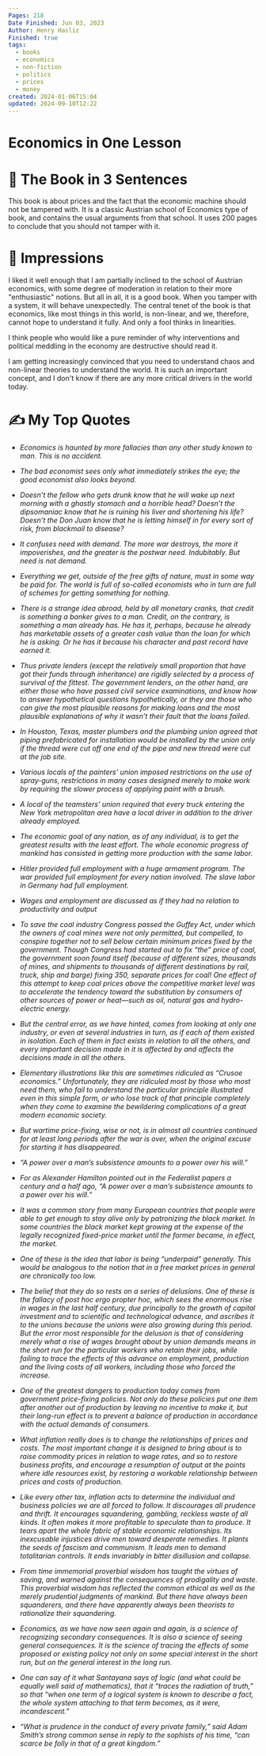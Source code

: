 ```yaml
---
Pages: 218
Date Finished: Jun 03, 2023
Author: Henry Hasliz
Finished: true
tags:
  - books
  - economics
  - non-fiction
  - politics
  - prices
  - money
created: 2024-01-06T15:04
updated: 2024-09-10T12:22
---
```

# Economics in One Lesson



# 🚀 The Book in 3 Sentences
This book is about prices and the fact that the economic machine should not be tampered with. It is a classic Austrian school of Economics type of book, and contains the usual arguments from that school. It uses 200 pages to conclude that you should not tamper with it. 

# 🎨 Impressions
I liked it well enough that I am partially inclined to the school of Austrian economics, with some degree of moderation in relation to their more "enthusiastic" notions. But all in all, it is a good book. When you tamper with a system, it will behave unexpectedly.
The central tenet of the book is that economics, like most things in this world, is non-linear, and we, therefore, cannot hope to understand it fully. And only a fool thinks in linearities. 


I think people who would like a pure reminder of why interventions and political meddling in the economy are destructive should read it. 

I am getting increasingly convinced that you need to understand chaos and non-linear theories to understand the world. It is such an important concept, and I don't know if there are any more critical drivers in the world today.

# ✍️ My Top  Quotes

- *Economics is haunted by more fallacies than any other study known to man. This is no accident.* 
 
- *The bad economist sees only what immediately strikes the eye; the good economist also looks beyond.* 
 
- *Doesn’t the fellow who gets drunk know that he will wake up next morning with a ghastly stomach and a horrible head? Doesn’t the dipsomaniac know that he is ruining his liver and shortening his life? Doesn’t the Don Juan know that he is letting himself in for every sort of risk, from blackmail to disease?* 
 
- *It confuses need with demand. The more war destroys, the more it impoverishes, and the greater is the postwar need. Indubitably. But need is not demand.* 
 
- *Everything we get, outside of the free gifts of nature, must in some way be paid for. The world is full of so-called economists who in turn are full of schemes for getting something for nothing.* 
 
- *There is a strange idea abroad, held by all monetary cranks, that credit is something a banker gives to a man. Credit, on the contrary, is something a man already has. He has it, perhaps, because he already has marketable assets of a greater cash value than the loan for which he is asking. Or he has it because his character and past record have earned it.* 
 
- *Thus private lenders (except the relatively small proportion that have got their funds through inheritance) are rigidly selected by a process of survival of the fittest. The government lenders, on the other hand, are either those who have passed civil service examinations, and know how to answer hypothetical questions hypothetically, or they are those who can give the most plausible reasons for making loans and the most plausible explanations of why it wasn’t their fault that the loans failed.* 
 
- *In Houston, Texas, master plumbers and the plumbing union agreed that piping prefabricated for installation would be installed by the union only if the thread were cut off one end of the pipe and new thread were cut at the job site.* 
 
- *Various locals of the painters’ union imposed restrictions on the use of spray-guns, restrictions in many cases designed merely to make work by requiring the slower process of applying paint with a brush.* 
 
- *A local of the teamsters’ union required that every truck entering the New York metropolitan area have a local driver in addition to the driver already employed.* 
 
- *The economic goal of any nation, as of any individual, is to get the greatest results with the least effort. The whole economic progress of mankind has consisted in getting more production with the same labor.* 
 
- *Hitler provided full employment with a huge armament program. The war provided full employment for every nation involved. The slave labor in Germany had full employment.* 
 
- *Wages and employment are discussed as if they had no relation to productivity and output* 
 
- *To save the coal industry Congress passed the Guffey Act, under which the owners of coal mines were not only permitted, but compelled, to conspire together not to sell below certain minimum prices fixed by the government. Though Congress had started out to fix “the” price of coal, the government soon found itself (because of different sizes, thousands of mines, and shipments to thousands of different destinations by rail, truck, ship and barge) fixing 350, separate prices for coal! One effect of this attempt to keep coal prices above the competitive market level was to accelerate the tendency toward the substitution by consumers of other sources of power or heat—such as oil, natural gas and hydro-electric energy.* 
 
- *But the central error, as we have hinted, comes from looking at only one industry, or even at several industries in turn, as if each of them existed in isolation. Each of them in fact exists in relation to all the others, and every important decision made in it is affected by and affects the decisions made in all the others.* 
 
- *Elementary illustrations like this are sometimes ridiculed as “Crusoe economics.” Unfortunately, they are ridiculed most by those who most need them, who fail to understand the particular principle illustrated even in this simple form, or who lose track of that principle completely when they come to examine the bewildering complications of a great modern economic society.* 
 
- *But wartime price-fixing, wise or not, is in almost all countries continued for at least long periods after the war is over, when the original excuse for starting it has disappeared.* 
 
- *“A power over a man’s subsistence amounts to a power over his will.”* 
 
- *For as Alexander Hamilton pointed out in the Federalist papers a century and a half ago, “A power over a man’s subsistence amounts to a power over his will.”* 
 
- *It was a common story from many European countries that people were able to get enough to stay alive only by patronizing the black market. In some countries the black market kept growing at the expense of the legally recognized fixed-price market until the former became, in effect, the market.* 
 
- *One of these is the idea that labor is being “underpaid” generally. This would be analogous to the notion that in a free market prices in general are chronically too low.* 
 
- *The belief that they do so rests on a series of delusions. One of these is the fallacy of post hoc ergo propter hoc, which sees the enormous rise in wages in the last half century, due principally to the growth of capital investment and to scientific and technological advance, and ascribes it to the unions because the unions were also growing during this period. But the error most responsible for the delusion is that of considering merely what a rise of wages brought about by union demands means in the short run for the particular workers who retain their jobs, while failing to trace the effects of this advance on employment, production and the living costs of all workers, including those who forced the increase.* 
 
- *One of the greatest dangers to production today comes from government price-fixing policies. Not only do these policies put one item after another out of production by leaving no incentive to make it, but their long-run effect is to prevent a balance of production in accordance with the actual demands of consumers.* 
 
- *What inflation really does is to change the relationships of prices and costs. The most important change it is designed to bring about is to raise commodity prices in relation to wage rates, and so to restore business profits, and encourage a resumption of output at the points where idle resources exist, by restoring a workable relationship between prices and costs of production.* 
 
- *Like every other tax, inflation acts to determine the individual and business policies we are all forced to follow. It discourages all prudence and thrift. It encourages squandering, gambling, reckless waste of all kinds. It often makes it more profitable to speculate than to produce. It tears apart the whole fabric of stable economic relationships. Its inexcusable injustices drive men toward desperate remedies. It plants the seeds of fascism and communism. It leads men to demand totalitarian controls. It ends invariably in bitter disillusion and collapse.* 
 
- *From time immemorial proverbial wisdom has taught the virtues of saving, and warned against the consequences of prodigality and waste. This proverbial wisdom has reflected the common ethical as well as the merely prudential judgments of mankind. But there have always been squanderers, and there have apparently always been theorists to rationalize their squandering.* 
 
- *Economics, as we have now seen again and again, is a science of recognizing secondary consequences. It is also a science of seeing general consequences. It is the science of tracing the effects of some proposed or existing policy not only on some special interest in the short run, but on the general interest in the long run.* 
 
- *One can say of it what Santayana says of logic (and what could be equally well said of mathematics), that it “traces the radiation of truth,” so that “when one term of a logical system is known to describe a fact, the whole system attaching to that term becomes, as it were, incandescent.”* 
 
- *“What is prudence in the conduct of every private family,” said Adam Smith’s strong common sense in reply to the sophists of his time, “can scarce be folly in that of a great kingdom.”* 
 
